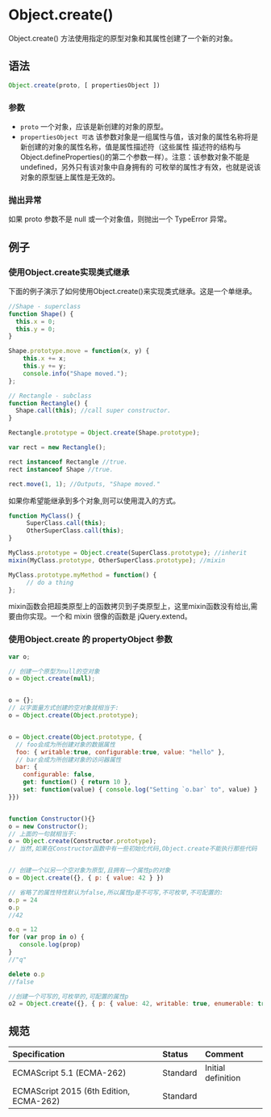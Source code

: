 # Object.create()

Object.create() 方法使用指定的原型对象和其属性创建了一个新的对象。

## 语法

```javascript
Object.create(proto, [ propertiesObject ])
```

### 参数

* `proto` 一个对象，应该是新创建的对象的原型。
* `propertiesObject 可选` 该参数对象是一组属性与值，该对象的属性名称将是新创建的对象的属性名称，值是属性描述符（这些属性
描述符的结构与Object.defineProperties()的第二个参数一样）。注意：该参数对象不能是 undefined，另外只有该对象中自身拥有的
可枚举的属性才有效，也就是说该对象的原型链上属性是无效的。

### 抛出异常

如果 proto 参数不是 null 或一个对象值，则抛出一个 TypeError 异常。

## 例子

### 使用Object.create实现类式继承

下面的例子演示了如何使用Object.create()来实现类式继承。这是一个单继承。

```javascript
//Shape - superclass
function Shape() {
  this.x = 0;
  this.y = 0;
}

Shape.prototype.move = function(x, y) {
    this.x += x;
    this.y += y;
    console.info("Shape moved.");
};

// Rectangle - subclass
function Rectangle() {
  Shape.call(this); //call super constructor.
}

Rectangle.prototype = Object.create(Shape.prototype);

var rect = new Rectangle();

rect instanceof Rectangle //true.
rect instanceof Shape //true.

rect.move(1, 1); //Outputs, "Shape moved."
```

如果你希望能继承到多个对象,则可以使用混入的方式。

```javascript
function MyClass() {
     SuperClass.call(this);
     OtherSuperClass.call(this);
}

MyClass.prototype = Object.create(SuperClass.prototype); //inherit
mixin(MyClass.prototype, OtherSuperClass.prototype); //mixin

MyClass.prototype.myMethod = function() {
     // do a thing
};
```

mixin函数会把超类原型上的函数拷贝到子类原型上，这里mixin函数没有给出,需要由你实现。一个和 mixin 很像的函数是  jQuery.extend。

### 使用Object.create 的 propertyObject 参数

```javascript
var o;

// 创建一个原型为null的空对象
o = Object.create(null);


o = {};
// 以字面量方式创建的空对象就相当于:
o = Object.create(Object.prototype);


o = Object.create(Object.prototype, {
  // foo会成为所创建对象的数据属性
  foo: { writable:true, configurable:true, value: "hello" },
  // bar会成为所创建对象的访问器属性
  bar: {
    configurable: false,
    get: function() { return 10 },
    set: function(value) { console.log("Setting `o.bar` to", value) }
}})


function Constructor(){}
o = new Constructor();
// 上面的一句就相当于:
o = Object.create(Constructor.prototype);
// 当然,如果在Constructor函数中有一些初始化代码,Object.create不能执行那些代码


// 创建一个以另一个空对象为原型,且拥有一个属性p的对象
o = Object.create({}, { p: { value: 42 } })

// 省略了的属性特性默认为false,所以属性p是不可写,不可枚举,不可配置的:
o.p = 24
o.p
//42

o.q = 12
for (var prop in o) {
   console.log(prop)
}
//"q"

delete o.p
//false

//创建一个可写的,可枚举的,可配置的属性p
o2 = Object.create({}, { p: { value: 42, writable: true, enumerable: true, configurable: true } });
```

## 规范

| Specification                           | Status   | Comment            |
|:----------------------------------------|:---------|:-------------------|
| ECMAScript 5.1 (ECMA-262)               | Standard | Initial definition |
| ECMAScript 2015 (6th Edition, ECMA-262) | Standard |                    |